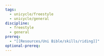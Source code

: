 ```yaml
---
tags:
  - unicycle/freestyle
  - unicycle/general
discipline:
  - freestyle
  - general
prereq:
  - "[[Resources/Uni Bible/skills/riding]]"
optional-prereq: 
---
```

